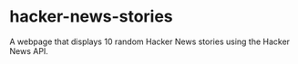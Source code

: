 # hacker-news-stories

A webpage that displays 10 random Hacker News stories using the Hacker News API.
